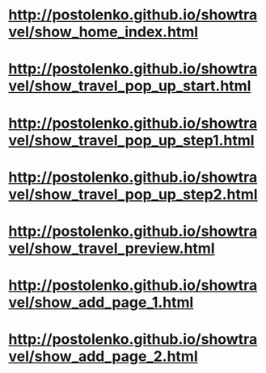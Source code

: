 # http://postolenko.github.io/showtravel/show_home_index.html
# http://postolenko.github.io/showtravel/show_travel_pop_up_start.html
# http://postolenko.github.io/showtravel/show_travel_pop_up_step1.html
# http://postolenko.github.io/showtravel/show_travel_pop_up_step2.html
# http://postolenko.github.io/showtravel/show_travel_preview.html
# http://postolenko.github.io/showtravel/show_add_page_1.html
# http://postolenko.github.io/showtravel/show_add_page_2.html